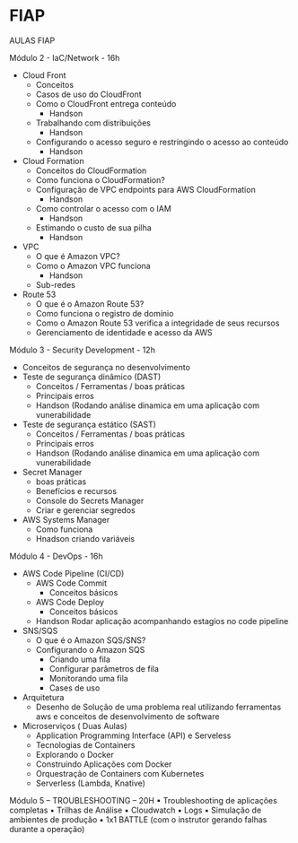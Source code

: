 # FIAP
AULAS FIAP

Módulo 2 - IaC/Network - 16h
- Cloud Front
  - Conceitos
  - Casos de uso do CloudFront
  - Como o CloudFront entrega conteúdo
    - Handson
  - Trabalhando com distribuições
    - Handson
  - Configurando o acesso seguro e restringindo o acesso ao conteúdo
    - Handson
- Cloud Formation
  - Conceitos do CloudFormation
  - Como funciona o CloudFormation?
  - Configuração de VPC endpoints para AWS CloudFormation
    - Handson
  - Como controlar o acesso com o IAM
    - Handson
  - Estimando o custo de sua pilha
    - Handson
- VPC
  - O que é Amazon VPC?
  - Como o Amazon VPC funciona
    - Handson
  - Sub-redes
- Route 53
  - O que é o Amazon Route 53?
  - Como funciona o registro de domínio
  - Como o Amazon Route 53 verifica a integridade de seus recursos
  - Gerenciamento de identidade e acesso da AWS


Módulo 3 - Security Development - 12h
- Conceitos de segurança no desenvolvimento
- Teste de segurança dinâmico (DAST)
  - Conceitos / Ferramentas /  boas práticas
  - Principais erros
  - Handson (Rodando análise dinamica em uma aplicação com vunerabilidade
- Teste de segurança estático (SAST)
  - Conceitos / Ferramentas / boas práticas
  - Principais erros
  - Handson (Rodando análise dinamica em uma aplicação com vunerabilidade
- Secret Manager
  - boas práticas
  - Benefícios e recursos
  - Console do Secrets Manager
  - Criar e gerenciar segredos
- AWS Systems Manager
  - Como funciona
  - Hnadson criando variáveis

Módulo 4 - DevOps - 16h
 - AWS Code Pipeline (CI/CD)
   - AWS Code Commit
      - Conceitos básicos
   - AWS Code Deploy
      - Conceitos básicos
   - Handson Rodar aplicação acompanhando estagios no code pipeline
- SNS/SQS
  - O que é o Amazon SQS/SNS?
  - Configurando o Amazon SQS
    - Criando uma fila
    - Configurar parâmetros de fila
    - Monitorando uma fila
    - Cases de uso
- Arquitetura
  - Desenho de Solução de uma problema real utilizando ferramentas aws e conceitos de desenvolvimento de software
- Microserviços ( Duas Aulas)
  - Application Programming Interface (API) e Serveless
  - Tecnologias de Containers
  - Explorando o Docker
  - Construindo Aplicações com Docker
  - Orquestração de Containers com Kubernetes
  - Serverless (Lambda, Knative)

Módulo 5 – TROUBLESHOOTING – 20H
▪ Troubleshooting de aplicações completas
▪ Trilhas de Análise
▪ Cloudwatch
▪ Logs
▪ Simulação de ambientes de produção
▪ 1x1 BATTLE (com o instrutor gerando falhas 
durante a operação)
